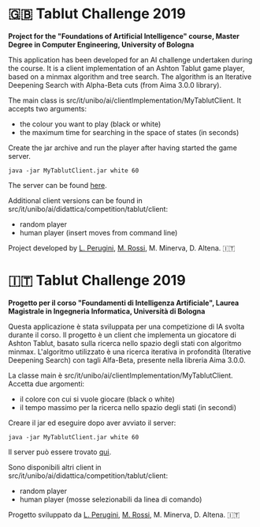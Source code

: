 # :uk: Tablut Challenge 2019

**Project for the "Foundations of Artificial Intelligence" course, Master Degree in Computer Engineering, University of Bologna**


This application has been developed for an AI challenge undertaken during the course.
It is a client implementation of an Ashton Tablut game player, based on a minmax algorithm and tree search.
The algorithm is an Iterative Deepening Search with Alpha-Beta cuts (from Aima 3.0.0 library).


The main class is src/it/unibo/ai/clientImplementation/MyTablutClient. It accepts two arguments:
- the colour you want to play (black or white)
- the maximum time for searching in the space of states (in seconds)


Create the jar archive and run the player after having started the game server.
```
java -jar MyTablutClient.jar white 60
```


The server can be found [here](https://github.com/AGalassi/TablutCompetition).


Additional client versions can be found in src/it/unibo/ai/didattica/competition/tablut/client:
- random player
- human player (insert moves from command line)


Project developed by [L. Perugini](https://github.com/leonardoperu), [M. Rossi](https://github.com/smartisrossi), M. Minerva, D. Altena. :it:


# :it: Tablut Challenge 2019

**Progetto per il corso "Foundamenti di Intelligenza Artificiale", Laurea Magistrale in Ingegneria Informatica, Università di Bologna**


Questa applicazione è stata sviluppata per una competizione di IA svolta durante il corso.
Il progetto è un client che implementa un giocatore di Ashton Tablut, basato sulla ricerca nello spazio degli stati con algoritmo minmax. L'algoritmo utilizzato è una ricerca iterativa in profondità (Iterative Deepening Search) con tagli Alfa-Beta, presente nella libreria Aima 3.0.0.


La classe main è src/it/unibo/ai/clientImplementation/MyTablutClient. Accetta due argomenti:
- il colore con cui si vuole giocare (black o white)
- il tempo massimo per la ricerca nello spazio degli stati (in secondi)


Creare il jar ed eseguire dopo aver avviato il server:
```
java -jar MyTablutClient.jar white 60
```


Il server può essere trovato [qui](https://github.com/AGalassi/TablutCompetition).


Sono disponibili altri client in src/it/unibo/ai/didattica/competition/tablut/client:
- random player
- human player (mosse selezionabili da linea di comando)


Progetto sviluppato da [L. Perugini](https://github.com/leonardoperu), [M. Rossi](https://github.com/smartisrossi), M. Minerva, D. Altena. :it:


